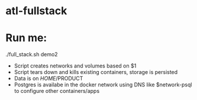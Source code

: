 # atl-fullstack

# Run me:
./full_stack.sh demo2

* Script creates networks and volumes based on $1
* Script tears down and kills existing containers, storage is persisted
* Data is on $HOME/$PRODUCT
* Postgres is availabe in the docker network using DNS like $network-psql to configure other containers/apps
